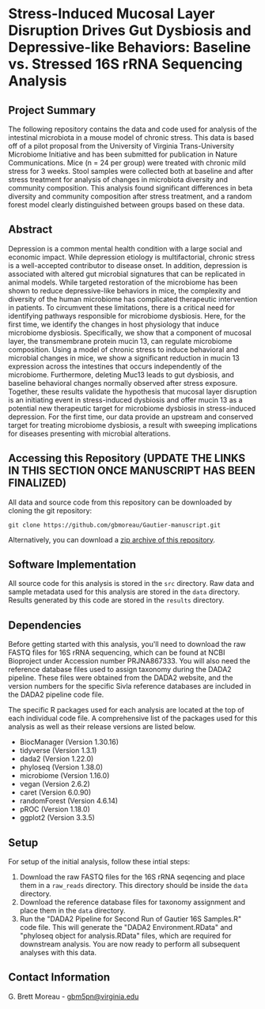 # Stress-Induced Mucosal Layer Disruption Drives Gut Dysbiosis and Depressive-like Behaviors: Baseline vs. Stressed 16S rRNA Sequencing Analysis

## Project Summary
The following repository contains the data and code used for analysis of the intestinal microbiota in a mouse model of chronic stress. This data is based off of a pilot proposal from the University of Virginia Trans-University Microbiome Initiative and has been submitted for publication in Nature Communications. Mice (n = 24 per group) were treated with chronic mild stress for 3 weeks. Stool samples were collected both at baseline and after stress treatment for analysis of changes in microbiota diversity and community composition. This analysis found significant differences in beta diversity and community composition after stress treatment, and a random forest model clearly distinguished between groups based on these data.


## Abstract
Depression is a common mental health condition with a large social and economic impact. While depression etiology is multifactorial, chronic stress is a well-accepted contributor to disease onset. In addition, depression is associated with altered gut microbial signatures that can be replicated in animal models. While targeted restoration of the microbiome has been shown to reduce depressive-like behaviors in mice, the complexity and diversity of the human microbiome has complicated therapeutic intervention in patients. To circumvent these limitations, there is a critical need for identifying pathways responsible for microbiome dysbiosis. Here, for the first time, we identify the changes in host physiology that induce microbiome dysbiosis. Specifically, we show that a component of mucosal layer, the transmembrane protein mucin 13, can regulate microbiome composition. Using a model of chronic stress to induce behavioral and microbial changes in mice, we show a significant reduction in mucin 13 expression across the intestines that occurs independently of the microbiome. Furthermore, deleting Muc13 leads to gut dysbiosis, and baseline behavioral changes normally observed after stress exposure. Together, these results validate the hypothesis that mucosal layer disruption is an initiating event in stress-induced dysbiosis and offer mucin 13 as a potential new therapeutic target for microbiome dysbiosis in stress-induced depression. For the first time, our data provide an upstream and conserved target for treating microbiome dysbiosis, a result with sweeping implications for diseases presenting with microbial alterations.


## Accessing this Repository (UPDATE THE LINKS IN THIS SECTION ONCE MANUSCRIPT HAS BEEN FINALIZED)
All data and source code from this repository can be downloaded by cloning the git repository:
```
git clone https://github.com/gbmoreau/Gautier-manuscript.git
```
Alternatively, you can download a [zip archive of this repository](https://github.com/gbmoreau/Gautier-manuscript/archive/refs/heads/main.zip
). 


## Software Implementation
All source code for this analysis is stored in the `src` directory. Raw data and sample metadata used for this analysis are stored in the `data` directory. Results generated by this code are stored in the `results` directory.

## Dependencies
Before getting started with this analysis, you'll need to download the raw FASTQ files for 16S rRNA sequencing, which can be found at NCBI Bioproject under Accession number PRJNA867333. You will also need the reference database files used to assign taxonomy during the DADA2 pipeline. These files were obtained from the DADA2 website, and the version numbers for the specific Sivla reference databases are included in the DADA2 pipeline code file.

The specific R packages used for each analysis are located at the top of each individual code file. A comprehensive list of the packages used for this analysis as well as their release versions are listed below.

* BiocManager (Version 1.30.16)
* tidyverse (Version 1.3.1)
* dada2 (Version 1.22.0)
* phyloseq (Version 1.38.0)
* microbiome (Version 1.16.0)
* vegan (Version 2.6.2)
* caret (Version 6.0.90)
* randomForest (Version 4.6.14)
* pROC (Version 1.18.0)
* ggplot2 (Version 3.3.5)


## Setup
For setup of the initial analysis, follow these intial steps:

1. Download the raw FASTQ files for the 16S rRNA seqencing and place them in a `raw_reads` directory. This directory should be inside the `data` directory.
2. Download the reference database files for taxonomy assignment and place them in the `data` directory.
3. Run the "DADA2 Pipeline for Second Run of Gautier 16S Samples.R" code file. This will generate the "DADA2 Environment.RData" and "phyloseq object for analysis.RData" files, which are required for downstream analysis. You are now ready to perform all subsequent analyses with this data.


## Contact Information

G. Brett Moreau - gbm5pn@virginia.edu

